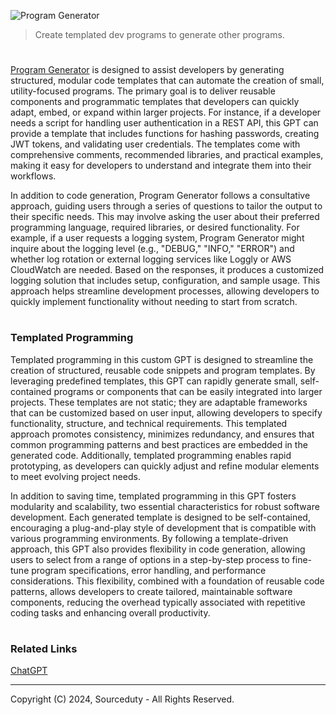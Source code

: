 ![Program Generator](https://github.com/user-attachments/assets/966dd8b3-e7e3-4eb2-8ce6-9251a43dcc12)

> Create templated dev programs to generate other programs.
#

[Program Generator](https://chatgpt.com/g/g-EFrOSQR04-program-generator) is designed to assist developers by generating structured, modular code templates that can automate the creation of small, utility-focused programs. The primary goal is to deliver reusable components and programmatic templates that developers can quickly adapt, embed, or expand within larger projects. For instance, if a developer needs a script for handling user authentication in a REST API, this GPT can provide a template that includes functions for hashing passwords, creating JWT tokens, and validating user credentials. The templates come with comprehensive comments, recommended libraries, and practical examples, making it easy for developers to understand and integrate them into their workflows.

In addition to code generation, Program Generator follows a consultative approach, guiding users through a series of questions to tailor the output to their specific needs. This may involve asking the user about their preferred programming language, required libraries, or desired functionality. For example, if a user requests a logging system, Program Generator might inquire about the logging level (e.g., "DEBUG," "INFO," "ERROR") and whether log rotation or external logging services like Loggly or AWS CloudWatch are needed. Based on the responses, it produces a customized logging solution that includes setup, configuration, and sample usage. This approach helps streamline development processes, allowing developers to quickly implement functionality without needing to start from scratch.

#
### Templated Programming

Templated programming in this custom GPT is designed to streamline the creation of structured, reusable code snippets and program templates. By leveraging predefined templates, this GPT can rapidly generate small, self-contained programs or components that can be easily integrated into larger projects. These templates are not static; they are adaptable frameworks that can be customized based on user input, allowing developers to specify functionality, structure, and technical requirements. This templated approach promotes consistency, minimizes redundancy, and ensures that common programming patterns and best practices are embedded in the generated code. Additionally, templated programming enables rapid prototyping, as developers can quickly adjust and refine modular elements to meet evolving project needs.

In addition to saving time, templated programming in this GPT fosters modularity and scalability, two essential characteristics for robust software development. Each generated template is designed to be self-contained, encouraging a plug-and-play style of development that is compatible with various programming environments. By following a template-driven approach, this GPT also provides flexibility in code generation, allowing users to select from a range of options in a step-by-step process to fine-tune program specifications, error handling, and performance considerations. This flexibility, combined with a foundation of reusable code patterns, allows developers to create tailored, maintainable software components, reducing the overhead typically associated with repetitive coding tasks and enhancing overall productivity.

#
### Related Links

[ChatGPT](https://github.com/sourceduty/ChatGPT)

***
Copyright (C) 2024, Sourceduty - All Rights Reserved.

